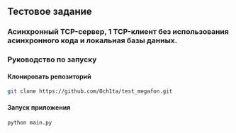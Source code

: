 ## Тестовое задание

### Асинхронный TCP-сервер, 1 TCP-клиент без использования асинхронного кода и локальная базы данных.

### Руководство по запуску

#### Клонировать репозиторий
```bash
git clone https://github.com/Och1ta/test_megafon.git
```
#### Запуск приложения
```bash
python main.py
```